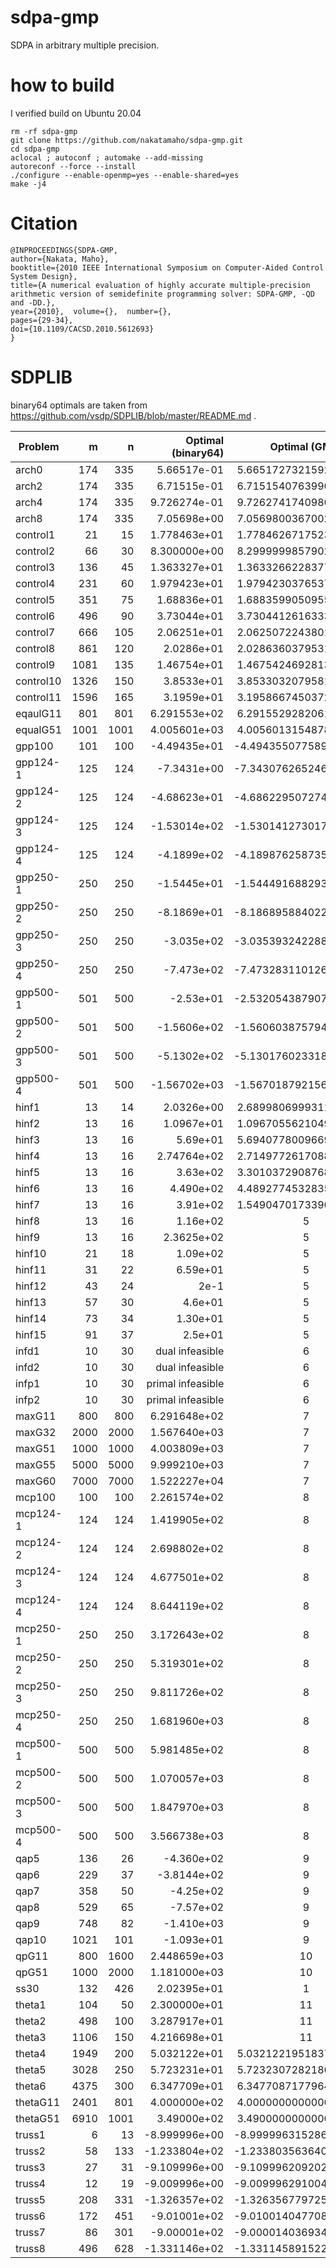 # sdpa-gmp
SDPA in arbitrary multiple precision.

# how to build
I verified build on Ubuntu 20.04
```
rm -rf sdpa-gmp
git clone https://github.com/nakatamaho/sdpa-gmp.git
cd sdpa-gmp
aclocal ; autoconf ; automake --add-missing
autoreconf --force --install
./configure --enable-openmp=yes --enable-shared=yes
make -j4
```

# Citation
```
@INPROCEEDINGS{SDPA-GMP,
author={Nakata, Maho},
booktitle={2010 IEEE International Symposium on Computer-Aided Control System Design},
title={A numerical evaluation of highly accurate multiple-precision arithmetic version of semidefinite programming solver: SDPA-GMP, -QD and -DD.},
year={2010},  volume={},  number={},
pages={29-34},
doi={10.1109/CACSD.2010.5612693}
}
```
# SDPLIB
binary64 optimals are taken from
https://github.com/vsdp/SDPLIB/blob/master/README.md
.

| Problem   |    m |    n | Optimal (binary64)      | Optimal (GMP) |
| --------- | ---: | ---: | ----------------------: | :---: |
| arch0     |  174 |  335 |  5.66517e-01            | 5.6651727321592959e-01 |
| arch2     |  174 |  335 |  6.71515e-01            | 6.7151540763990793e-01 |
| arch4     |  174 |  335 |  9.726274e-01           | 9.7262741740980893e-01 |
| arch8     |  174 |  335 |  7.05698e+00            | 7.0569800367002555e+00 |
| control1  |   21 |   15 |  1.778463e+01           | 1.7784626717523405e+01 |
| control2  |   66 |   30 |  8.300000e+00           | 8.2999999857902351e+00 |
| control3  |  136 |   45 |  1.363327e+01           | 1.3633266228377313e+01 |
| control4  |  231 |   60 |  1.979423e+01           | 1.9794230376537536e+01 |
| control5  |  351 |   75 |  1.68836e+01            | 1.6883599050955793e+01 |
| control6  |  496 |   90 |  3.73044e+01            | 3.7304412616333280e+01 |
| control7  |  666 |  105 |  2.06251e+01            | 2.0625072243801761e+01 |
| control8  |  861 |  120 |  2.0286e+01             | 2.0286360379531460e+01 |
| control9  | 1081 |  135 |  1.46754e+01            | 1.4675424692813939e+01 |
| control10 | 1326 |  150 |  3.8533e+01             | 3.8533032079581028e+01 |
| control11 | 1596 |  165 |  3.1959e+01             | 3.1958667450372498e+01 |
| eqaulG11  |  801 |  801 |  6.291553e+02           | 6.2915529282061428e+02 |
| equalG51  | 1001 | 1001 |  4.005601e+03           | 4.0056013154878550e+03 |
| gpp100    |  101 |  100 | -4.49435e+01            | -4.4943550775891146e+01 |
| gpp124-1  |  125 |  124 | -7.3431e+00             | -7.3430762652465377e+00 |
| gpp124-2  |  125 |  124 | -4.68623e+01            | -4.6862295072749908e+01 |
| gpp124-3  |  125 |  124 | -1.53014e+02            | -1.5301412730175306e+02 |
| gpp124-4  |  125 |  124 | -4.1899e+02             | -4.1898762587351130e+02 |
| gpp250-1  |  250 |  250 | -1.5445e+01             | -1.5444916882934067e+01 |
| gpp250-2  |  250 |  250 | -8.1869e+01             | -8.1868958840223643e+01 |
| gpp250-3  |  250 |  250 | -3.035e+02              | -3.0353932422884198e+02 |
| gpp250-4  |  250 |  250 | -7.473e+02              | -7.4732831101269269e+02 |
| gpp500-1  |  501 |  500 | -2.53e+01               | -2.5320543879075787e+01 |
| gpp500-2  |  501 |  500 | -1.5606e+02             | -1.5606038757941642e+02 |
| gpp500-3  |  501 |  500 | -5.1302e+02             | -5.1301760233182234e+02 |
| gpp500-4  |  501 |  500 | -1.56702e+03            | -1.5670187921561449e+03 |
| hinf1     |   13 |   14 |  2.0326e+00             |  2.6899806999311550e-05 |
| hinf2     |   13 |   16 |  1.0967e+01             |  1.0967055621049256e+01 |
| hinf3     |   13 |   16 |  5.69e+01               |  5.6940778009669388e+01 |
| hinf4     |   13 |   16 |  2.74764e+02            |  2.7149772617088246e+02 |
| hinf5     |   13 |   16 |  3.63e+02               |  3.3010372908768509e+02 |
| hinf6     |   13 |   16 |  4.490e+02              |  4.4892774532835125e+02 |
| hinf7     |   13 |   16 |  3.91e+02               |  1.5490470173390994e+02 |
| hinf8     |   13 |   16 |  1.16e+02               |     5 |
| hinf9     |   13 |   16 |  2.3625e+02             |     5 |
| hinf10    |   21 |   18 |  1.09e+02               |     5 |
| hinf11    |   31 |   22 |  6.59e+01               |     5 |
| hinf12    |   43 |   24 |  2e-1                   |     5 |
| hinf13    |   57 |   30 |  4.6e+01                |     5 |
| hinf14    |   73 |   34 |  1.30e+01               |     5 |
| hinf15    |   91 |   37 |  2.5e+01                |     5 |
| infd1     |   10 |   30 |  dual infeasible        |     6 |
| infd2     |   10 |   30 |  dual infeasible        |     6 |
| infp1     |   10 |   30 |  primal infeasible      |     6 |
| infp2     |   10 |   30 |  primal infeasible      |     6 |
| maxG11    |  800 |  800 |  6.291648e+02           |     7 |
| maxG32    | 2000 | 2000 |  1.567640e+03           |     7 |
| maxG51    | 1000 | 1000 |  4.003809e+03           |     7 |
| maxG55    | 5000 | 5000 |  9.999210e+03           |     7 |
| maxG60    | 7000 | 7000 |  1.522227e+04           |     7 |
| mcp100    |  100 |  100 |  2.261574e+02           |     8 |
| mcp124-1  |  124 |  124 |  1.419905e+02           |     8 |
| mcp124-2  |  124 |  124 |  2.698802e+02           |     8 |
| mcp124-3  |  124 |  124 |  4.677501e+02           |     8 |
| mcp124-4  |  124 |  124 |  8.644119e+02           |     8 |
| mcp250-1  |  250 |  250 |  3.172643e+02           |     8 |
| mcp250-2  |  250 |  250 |  5.319301e+02           |     8 |
| mcp250-3  |  250 |  250 |  9.811726e+02           |     8 |
| mcp250-4  |  250 |  250 |  1.681960e+03           |     8 |
| mcp500-1  |  500 |  500 |  5.981485e+02           |     8 |
| mcp500-2  |  500 |  500 |  1.070057e+03           |     8 |
| mcp500-3  |  500 |  500 |  1.847970e+03           |     8 |
| mcp500-4  |  500 |  500 |  3.566738e+03           |     8 |
| qap5      |  136 |   26 | -4.360e+02              |     9 |
| qap6      |  229 |   37 | -3.8144e+02             |     9 |
| qap7      |  358 |   50 | -4.25e+02               |     9 |
| qap8      |  529 |   65 | -7.57e+02               |     9 |
| qap9      |  748 |   82 | -1.410e+03              |     9 |
| qap10     | 1021 |  101 | -1.093e+01              |     9 |
| qpG11     |  800 | 1600 |  2.448659e+03           |    10 |
| qpG51     | 1000 | 2000 |  1.181000e+03           |    10 |
| ss30      |  132 |  426 |  2.02395e+01            |     1 |
| theta1    |  104 |   50 |  2.300000e+01           |    11 |
| theta2    |  498 |  100 |  3.287917e+01           |    11 |
| theta3    | 1106 |  150 |  4.216698e+01           |    11 |
| theta4    | 1949 |  200 |  5.032122e+01           |  5.0321221951837344e+01 |
| theta5    | 3028 |  250 |  5.723231e+01           |  5.7232307282180003e+01 |
| theta6    | 4375 |  300 |  6.347709e+01           |  6.3477087177964743e+01 |
| thetaG11  | 2401 |  801 |  4.000000e+02           |  4.0000000000000000e+02 |
| thetaG51  | 6910 | 1001 |  3.49000e+02            |  3.4900000000000000e+02 |
| truss1    |    6 |   13 | -8.999996e+00           | -8.9999963152868905e+00 |
| truss2    |   58 |  133 | -1.233804e+02           | -1.2338035636407390e+02 |
| truss3    |   27 |   31 | -9.109996e+00           | -9.1099962092020534e+00 |
| truss4    |   12 |   19 | -9.009996e+00           | -9.0099962910045294e+00 |
| truss5    |  208 |  331 | -1.326357e+02           | -1.3263567797250604e+02 |
| truss6    |  172 |  451 | -9.01001e+02            | -9.0100140477088096e+02 |
| truss7    |   86 |  301 | -9.00001e+02            | -9.0000140369343463e+02 |
| truss8    |  496 |  628 | -1.331146e+02           | -1.3311458915226341e+02 |



